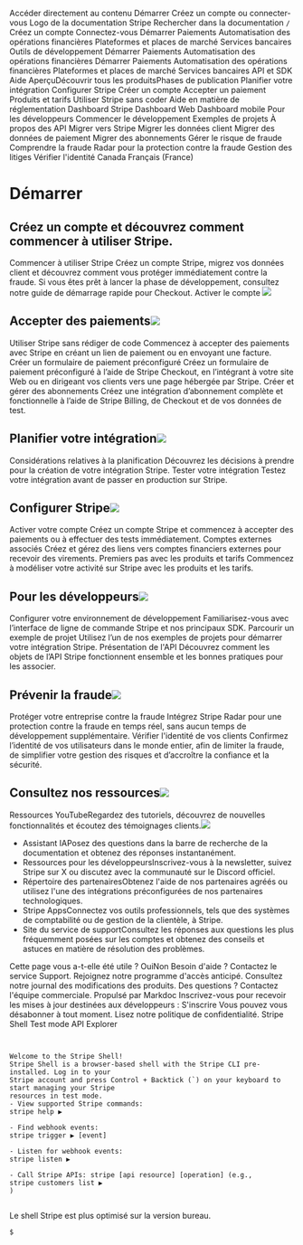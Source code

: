 Accéder directement au contenu
Démarrer
Créez un compte
ou 
connecter-vous
Logo de la documentation Stripe
Rechercher dans la documentation
`/`
Créez un compte
Connectez-vous
Démarrer
Paiements
Automatisation des opérations financières
Plateformes et places de marché
Services bancaires
Outils de développement
Démarrer
Paiements
Automatisation des opérations financières
Démarrer
Paiements
Automatisation des opérations financières
Plateformes et places de marché
Services bancaires
API et SDK
Aide
AperçuDécouvrir tous les produitsPhases de publication
Planifier votre intégration
Configurer Stripe
Créer un compte
Accepter un paiement
Produits et tarifs
Utiliser Stripe sans coder
Aide en matière de réglementation
Dashboard Stripe
Dashboard Web
Dashboard mobile
Pour les développeurs
Commencer le développement
Exemples de projets
À propos des API
Migrer vers Stripe
Migrer les données client
Migrer des données de paiement
Migrer des abonnements
Gérer le risque de fraude
Comprendre la fraude
Radar pour la protection contre la fraude
Gestion des litiges
Vérifier l'identité
Canada
Français (France)
# Démarrer
## Créez un compte et découvrez comment commencer à utiliser Stripe.
Commencer à utiliser Stripe
Créez un compte Stripe, migrez vos données client et découvrez comment vous protéger immédiatement contre la fraude.
Si vous êtes prêt à lancer la phase de développement, consultez notre guide de démarrage rapide pour Checkout.
Activer le compte
![](https://b.stripecdn.com/docs-statics-srv/assets/get-started-hero.df33114d2906584b94ad36e4e2588d16.png)
## Accepter des paiements![](https://b.stripecdn.com/docs-statics-srv/assets/fcc3a1c24df6fcffface6110ca4963de.svg)
Utiliser Stripe sans rédiger de code
Commencez à accepter des paiements avec Stripe en créant un lien de paiement ou en envoyant une facture.
Créer un formulaire de paiement préconfiguré
Créez un formulaire de paiement préconfiguré à l’aide de Stripe Checkout, en l’intégrant à votre site Web ou en dirigeant vos clients vers une page hébergée par Stripe.
Créer et gérer des abonnements
Créez une intégration d’abonnement complète et fonctionnelle à l’aide de Stripe Billing, de Checkout et de vos données de test.
## Planifier votre intégration![](https://b.stripecdn.com/docs-statics-srv/assets/fcc3a1c24df6fcffface6110ca4963de.svg)
Considérations relatives à la planification
Découvrez les décisions à prendre pour la création de votre intégration Stripe.
Tester votre intégration
Testez votre intégration avant de passer en production sur Stripe.
## Configurer Stripe![](https://b.stripecdn.com/docs-statics-srv/assets/fcc3a1c24df6fcffface6110ca4963de.svg)
Activer votre compte
Créez un compte Stripe et commencez à accepter des paiements ou à effectuer des tests immédiatement.
Comptes externes associés
Créez et gérez des liens vers comptes financiers externes pour recevoir des virements.
Premiers pas avec les produits et tarifs
Commencez à modéliser votre activité sur Stripe avec les produits et les tarifs.
## Pour les développeurs![](https://b.stripecdn.com/docs-statics-srv/assets/fcc3a1c24df6fcffface6110ca4963de.svg)
Configurer votre environnement de développement
Familiarisez-vous avec l’interface de ligne de commande Stripe et nos principaux SDK.
Parcourir un exemple de projet
Utilisez l’un de nos exemples de projets pour démarrer votre intégration Stripe.
Présentation de l'API
Découvrez comment les objets de l’API Stripe fonctionnent ensemble et les bonnes pratiques pour les associer.
## Prévenir la fraude![](https://b.stripecdn.com/docs-statics-srv/assets/fcc3a1c24df6fcffface6110ca4963de.svg)
Protéger votre entreprise contre la fraude
Intégrez Stripe Radar pour une protection contre la fraude en temps réel, sans aucun temps de développement supplémentaire.
Vérifier l'identité de vos clients
Confirmez l’identité de vos utilisateurs dans le monde entier, afin de limiter la fraude, de simplifier votre gestion des risques et d’accroître la confiance et la sécurité.
## Consultez nos ressources![](https://b.stripecdn.com/docs-statics-srv/assets/fcc3a1c24df6fcffface6110ca4963de.svg)
Ressources YouTubeRegardez des tutoriels, découvrez de nouvelles fonctionnalités et écoutez des témoignages clients.![](https://b.stripecdn.com/docs-statics-srv/assets/stripe-yt-supportresources.f22b44b4b7adb7778ae6265a9a8bc1a4.png)
  * Assistant IAPosez des questions dans la barre de recherche de la documentation et obtenez des réponses instantanément.
  * Ressources pour les développeursInscrivez-vous à la newsletter, suivez Stripe sur X ou discutez avec la communauté sur le Discord officiel.
  * Répertoire des partenairesObtenez l'aide de nos partenaires agréés ou utilisez l'une des intégrations préconfigurées de nos partenaires technologiques.
  * Stripe AppsConnectez vos outils professionnels, tels que des systèmes de comptabilité ou de gestion de la clientèle, à Stripe.
  * Site du service de supportConsultez les réponses aux questions les plus fréquemment posées sur les comptes et obtenez des conseils et astuces en matière de résolution des problèmes.


Cette page vous a-t-elle été utile ?
OuiNon
Besoin d'aide ? Contactez le service Support.
Rejoignez notre programme d'accès anticipé.
Consultez notre journal des modifications des produits.
Des questions ? Contactez l'équipe commerciale.
Propulsé par Markdoc
Inscrivez-vous pour recevoir les mises à jour destinées aux développeurs :
S'inscrire
Vous pouvez vous désabonner à tout moment. Lisez notre politique de confidentialité.
Stripe Shell
Test mode
API Explorer
```


Welcome to the Stripe Shell!
Stripe Shell is a browser-based shell with the Stripe CLI pre-installed. Log in to your
Stripe account and press Control + Backtick (`) on your keyboard to start managing your Stripe
resources in test mode.
- View supported Stripe commands: 
stripe help ▶️

- Find webhook events: 
stripe trigger ▶️ [event]

- Listen for webhook events: 
stripe listen ▶

- Call Stripe APIs: stripe [api resource] [operation] (e.g., 
stripe customers list ▶️
)


```

Le shell Stripe est plus optimisé sur la version bureau.
```
$
```

